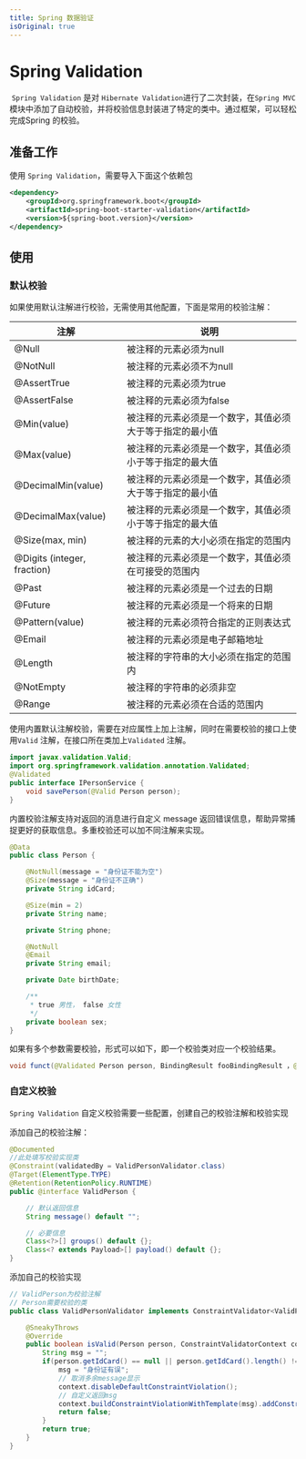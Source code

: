 ```yaml
---
title: Spring 数据验证
isOriginal: true
---
```


# Spring Validation

​		`Spring Validation` 是对 `Hibernate Validation`进行了二次封装，在`Spring MVC` 模块中添加了自动校验，并将校验信息封装进了特定的类中。通过框架，可以轻松完成Spring 的校验。



## 准备工作

使用 `Spring Validation`，需要导入下面这个依赖包

```xml
<dependency>
    <groupId>org.springframework.boot</groupId>
    <artifactId>spring-boot-starter-validation</artifactId>
    <version>${spring-boot.version}</version>
</dependency>
```



## 使用

### 默认校验

如果使用默认注解进行校验，无需使用其他配置，下面是常用的校验注解：

| 注解                        | 说明                                                     |
| --------------------------- | -------------------------------------------------------- |
| @Null                       | 被注释的元素必须为null                                   |
| @NotNull                    | 被注释的元素必须不为null                                 |
| @AssertTrue                 | 被注释的元素必须为true                                   |
| @AssertFalse                | 被注释的元素必须为false                                  |
| @Min(value)                 | 被注释的元素必须是一个数字，其值必须大于等于指定的最小值 |
| @Max(value)                 | 被注释的元素必须是一个数字，其值必须小于等于指定的最大值 |
| @DecimalMin(value)          | 被注释的元素必须是一个数字，其值必须大于等于指定的最小值 |
| @DecimalMax(value)          | 被注释的元素必须是一个数字，其值必须小于等于指定的最大值 |
| @Size(max, min)             | 被注释的元素的大小必须在指定的范围内                     |
| @Digits (integer, fraction) | 被注释的元素必须是一个数字，其值必须在可接受的范围内     |
| @Past                       | 被注释的元素必须是一个过去的日期                         |
| @Future                     | 被注释的元素必须是一个将来的日期                         |
| @Pattern(value)             | 被注释的元素必须符合指定的正则表达式                     |
| @Email                      | 被注释的元素必须是电子邮箱地址                           |
| @Length                     | 被注释的字符串的大小必须在指定的范围内                   |
| @NotEmpty                   | 被注释的字符串的必须非空                                 |
| @Range                      | 被注释的元素必须在合适的范围内                           |



使用内置默认注解校验，需要在对应属性上加上注解，同时在需要校验的接口上使用`Valid` 注解，在接口所在类加上`Validated` 注解。
```java
import javax.validation.Valid;
import org.springframework.validation.annotation.Validated;
@Validated
public interface IPersonService {
    void savePerson(@Valid Person person);
}
```
内置校验注解支持对返回的消息进行自定义 message 返回错误信息，帮助异常捕捉更好的获取信息。多重校验还可以加不同注解来实现。

```java
@Data
public class Person {

    @NotNull(message = "身份证不能为空")
    @Size(message = "身份证不正确")
    private String idCard;

    @Size(min = 2)
    private String name;

    private String phone;

    @NotNull
    @Email
    private String email;

    private Date birthDate;

    /**
     * true 男性， false 女性
     */
    private boolean sex;
}
```

如果有多个参数需要校验，形式可以如下，即一个校验类对应一个校验结果。

``` java
void funct(@Validated Person person, BindingResult fooBindingResult ，@Validated Bar bar, BindingResult barBindingResult);
```



### 自定义校验

`Spring Validation` 自定义校验需要一些配置，创建自己的校验注解和校验实现

添加自己的校验注解：

```java
@Documented
//此处填写校验实现类
@Constraint(validatedBy = ValidPersonValidator.class)
@Target(ElementType.TYPE)
@Retention(RetentionPolicy.RUNTIME)
public @interface ValidPerson {

    // 默认返回信息
    String message() default "";

    // 必要信息
    Class<?>[] groups() default {};
    Class<? extends Payload>[] payload() default {};
}
```

添加自己的校验实现

```java
// ValidPerson为校验注解
// Person需要校验的类
public class ValidPersonValidator implements ConstraintValidator<ValidPerson, Person> {

    @SneakyThrows
    @Override
    public boolean isValid(Person person, ConstraintValidatorContext context){
        String msg = "";
        if(person.getIdCard() == null || person.getIdCard().length() != 18){
            msg = "身份证有误";
            // 取消多余message显示
            context.disableDefaultConstraintViolation();
            // 自定义返回msg
            context.buildConstraintViolationWithTemplate(msg).addConstraintViolation();
            return false;
        }
        return true;
    }
}
```

